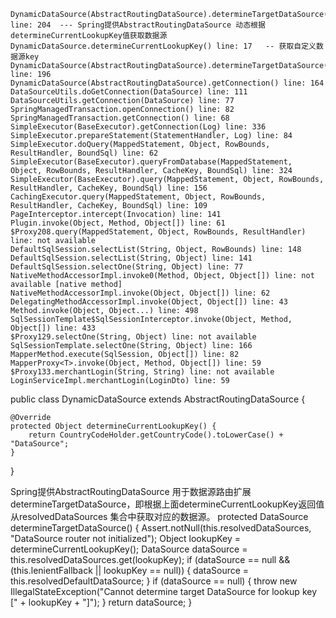 

    DynamicDataSource(AbstractRoutingDataSource).determineTargetDataSource() line: 204	--- Spring提供AbstractRoutingDataSource 动态根据determineCurrentLookupKey值获取数据源
	DynamicDataSource.determineCurrentLookupKey() line: 17	 -- 获取自定义数据源key
	DynamicDataSource(AbstractRoutingDataSource).determineTargetDataSource() line: 196	
	DynamicDataSource(AbstractRoutingDataSource).getConnection() line: 164	
	DataSourceUtils.doGetConnection(DataSource) line: 111	
	DataSourceUtils.getConnection(DataSource) line: 77	
	SpringManagedTransaction.openConnection() line: 82	
	SpringManagedTransaction.getConnection() line: 68	
	SimpleExecutor(BaseExecutor).getConnection(Log) line: 336	
	SimpleExecutor.prepareStatement(StatementHandler, Log) line: 84	
	SimpleExecutor.doQuery(MappedStatement, Object, RowBounds, ResultHandler, BoundSql) line: 62	
	SimpleExecutor(BaseExecutor).queryFromDatabase(MappedStatement, Object, RowBounds, ResultHandler, CacheKey, BoundSql) line: 324	
	SimpleExecutor(BaseExecutor).query(MappedStatement, Object, RowBounds, ResultHandler, CacheKey, BoundSql) line: 156	
	CachingExecutor.query(MappedStatement, Object, RowBounds, ResultHandler, CacheKey, BoundSql) line: 109	
	PageInterceptor.intercept(Invocation) line: 141	
	Plugin.invoke(Object, Method, Object[]) line: 61	
	$Proxy208.query(MappedStatement, Object, RowBounds, ResultHandler) line: not available	
	DefaultSqlSession.selectList(String, Object, RowBounds) line: 148	
	DefaultSqlSession.selectList(String, Object) line: 141	
	DefaultSqlSession.selectOne(String, Object) line: 77	
	NativeMethodAccessorImpl.invoke0(Method, Object, Object[]) line: not available [native method]	
	NativeMethodAccessorImpl.invoke(Object, Object[]) line: 62	
	DelegatingMethodAccessorImpl.invoke(Object, Object[]) line: 43	
	Method.invoke(Object, Object...) line: 498	
	SqlSessionTemplate$SqlSessionInterceptor.invoke(Object, Method, Object[]) line: 433	
	$Proxy129.selectOne(String, Object) line: not available	
	SqlSessionTemplate.selectOne(String, Object) line: 166	
	MapperMethod.execute(SqlSession, Object[]) line: 82	
	MapperProxy<T>.invoke(Object, Method, Object[]) line: 59	
	$Proxy133.merchantLogin(String, String) line: not available	
	LoginServiceImpl.merchantLogin(LoginDto) line: 59	



public class DynamicDataSource extends AbstractRoutingDataSource {
	
	@Override
	protected Object determineCurrentLookupKey() {
		return CountryCodeHolder.getCountryCode().toLowerCase() + "DataSource";
	}
}

Spring提供AbstractRoutingDataSource 用于数据源路由扩展determineTargetDataSource，即根据上面determineCurrentLookupKey返回值从resolvedDataSources 集合中获取对应的数据源。
	protected DataSource determineTargetDataSource() {
		Assert.notNull(this.resolvedDataSources, "DataSource router not initialized");
		Object lookupKey = determineCurrentLookupKey();
		DataSource dataSource = this.resolvedDataSources.get(lookupKey);
		if (dataSource == null && (this.lenientFallback || lookupKey == null)) {
			dataSource = this.resolvedDefaultDataSource;
		}
		if (dataSource == null) {
			throw new IllegalStateException("Cannot determine target DataSource for lookup key [" + lookupKey + "]");
		}
		return dataSource;
	}



